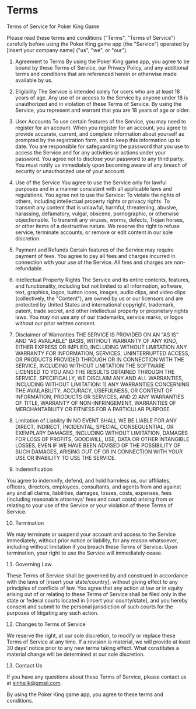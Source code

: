 # Terms
Terms of Service for Poker King Game

Please read these terms and conditions ("Terms", "Terms of Service") carefully before using the Poker King game app (the "Service") operated by [insert your company name] ("us", "we", or "our").
1.	Agreement to Terms
By using the Poker King game app, you agree to be bound by these Terms of Service, our Privacy Policy, and any additional terms and conditions that are referenced herein or otherwise made available by us.
2.	Eligibility
The Service is intended solely for users who are at least 18 years of age. Any use of or access to the Service by anyone under 18 is unauthorized and in violation of these Terms of Service. By using the Service, you represent and warrant that you are 18 years of age or older.
3.	User Accounts
To use certain features of the Service, you may need to register for an account. When you register for an account, you agree to provide accurate, current, and complete information about yourself as prompted by the registration form, and to keep this information up to date.
You are responsible for safeguarding the password that you use to access the Service and for any activities or actions under your password. You agree not to disclose your password to any third party. You must notify us immediately upon becoming aware of any breach of security or unauthorized use of your account.
4.	Use of the Service
You agree to use the Service only for lawful purposes and in a manner consistent with all applicable laws and regulations. You agree not to use the Service:
To violate the rights of others, including intellectual property rights or privacy rights.
To transmit any content that is unlawful, harmful, threatening, abusive, harassing, defamatory, vulgar, obscene, pornographic, or otherwise objectionable.
To transmit any viruses, worms, defects, Trojan horses, or other items of a destructive nature.
We reserve the right to refuse service, terminate accounts, or remove or edit content in our sole discretion.
5.	Payment and Refunds
Certain features of the Service may require payment of fees. You agree to pay all fees and charges incurred in connection with your use of the Service. All fees and charges are non-refundable.
6.	Intellectual Property Rights
The Service and its entire contents, features, and functionality, including but not limited to all information, software, text, graphics, logos, button icons, images, audio clips, and video clips (collectively, the "Content"), are owned by us or our licensors and are protected by United States and international copyright, trademark, patent, trade secret, and other intellectual property or proprietary rights laws.
You may not use any of our trademarks, service marks, or logos without our prior written consent.
7.	Disclaimer of Warranties
THE SERVICE IS PROVIDED ON AN "AS IS" AND "AS AVAILABLE" BASIS, WITHOUT WARRANTY OF ANY KIND, EITHER EXPRESS OR IMPLIED, INCLUDING WITHOUT LIMITATION ANY WARRANTY FOR INFORMATION, SERVICES, UNINTERRUPTED ACCESS, OR PRODUCTS PROVIDED THROUGH OR IN CONNECTION WITH THE SERVICE, INCLUDING WITHOUT LIMITATION THE SOFTWARE LICENSED TO YOU AND THE RESULTS OBTAINED THROUGH THE SERVICE. SPECIFICALLY, WE DISCLAIM ANY AND ALL WARRANTIES, INCLUDING WITHOUT LIMITATION: 1) ANY WARRANTIES CONCERNING THE AVAILABILITY, ACCURACY, USEFULNESS, OR CONTENT OF INFORMATION, PRODUCTS OR SERVICES, AND 2) ANY WARRANTIES OF TITLE, WARRANTY OF NON-INFRINGEMENT, WARRANTIES OF MERCHANTABILITY OR FITNESS FOR A PARTICULAR PURPOSE.
8.	Limitation of Liability
IN NO EVENT SHALL WE BE LIABLE FOR ANY DIRECT, INDIRECT, INCIDENTAL, SPECIAL, CONSEQUENTIAL, OR EXEMPLARY DAMAGES, INCLUDING WITHOUT LIMITATION, DAMAGES FOR LOSS OF PROFITS, GOODWILL, USE, DATA OR OTHER INTANGIBLE LOSSES, EVEN IF WE HAVE BEEN ADVISED OF THE POSSIBILITY OF SUCH DAMAGES, ARISING OUT OF OR IN CONNECTION WITH YOUR USE OR INABILITY TO USE THE SERVICE.

9.	Indemnification

You agree to indemnify, defend, and hold harmless us, our affiliates, officers, directors, employees, consultants, and agents from and against any and all claims, liabilities, damages, losses, costs, expenses, fees (including reasonable attorneys' fees and court costs) arising from or relating to your use of the Service or your violation of these Terms of Service.

10.	Termination

We may terminate or suspend your account and access to the Service immediately, without prior notice or liability, for any reason whatsoever, including without limitation if you breach these Terms of Service. Upon termination, your right to use the Service will immediately cease.

11.	Governing Law

These Terms of Service shall be governed by and construed in accordance with the laws of [insert your state/country], without giving effect to any principles of conflicts of law. You agree that any action at law or in equity arising out of or relating to these Terms of Service shall be filed only in the state or federal courts located in [insert your county/state], and you hereby consent and submit to the personal jurisdiction of such courts for the purposes of litigating any such action.

12.	Changes to Terms of Service

We reserve the right, at our sole discretion, to modify or replace these Terms of Service at any time. If a revision is material, we will provide at least 30 days' notice prior to any new terms taking effect. What constitutes a material change will be determined at our sole discretion.

13. Contact Us

If you have any questions about these Terms of Service, please contact us at sinhsilk@gmail.com.

By using the Poker King game app, you agree to these terms and conditions.

